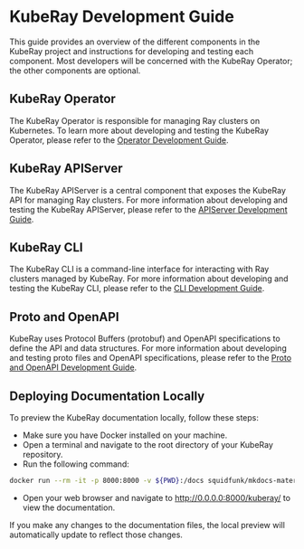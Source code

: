 # KubeRay Development Guide

This guide provides an overview of the different components in the KubeRay project and instructions for developing and testing each component.
Most developers will be concerned with the KubeRay Operator; the other components are optional.

## KubeRay Operator

The KubeRay Operator is responsible for managing Ray clusters on Kubernetes.
To learn more about developing and testing the KubeRay Operator, please refer to the [Operator Development Guide](https://github.com/ray-project/kuberay/blob/master/ray-operator/DEVELOPMENT.md).

## KubeRay APIServer

The KubeRay APIServer is a central component that exposes the KubeRay API for managing Ray clusters.
For more information about developing and testing the KubeRay APIServer, please refer to the [APIServer Development Guide](https://github.com/ray-project/kuberay/blob/master/apiserver/DEVELOPMENT.md).

## KubeRay CLI

The KubeRay CLI is a command-line interface for interacting with Ray clusters managed by KubeRay.
For more information about developing and testing the KubeRay CLI, please refer to the [CLI Development Guide](https://github.com/ray-project/kuberay/blob/master/cli/README.md).

## Proto and OpenAPI

KubeRay uses Protocol Buffers (protobuf) and OpenAPI specifications to define the API and data structures.
For more information about developing and testing proto files and OpenAPI specifications, please refer to the [Proto and OpenAPI Development Guide](https://github.com/ray-project/kuberay/blob/master/proto/README.md).

## Deploying Documentation Locally

To preview the KubeRay documentation locally, follow these steps:

- Make sure you have Docker installed on your machine.
- Open a terminal and navigate to the root directory of your KubeRay repository.
- Run the following command:

```sh
docker run --rm -it -p 8000:8000 -v ${PWD}:/docs squidfunk/mkdocs-material
```

- Open your web browser and navigate to <http://0.0.0.0:8000/kuberay/> to view the documentation.

If you make any changes to the documentation files, the local preview will automatically update to reflect those changes.
